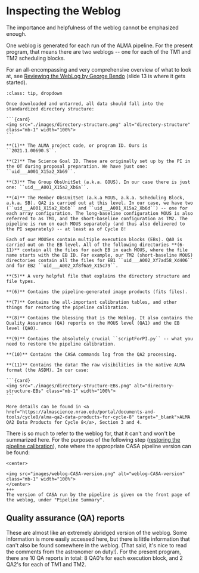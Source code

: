 # Inspecting the Weblog

The importance and helpfulness of the weblog cannot be emphasized enough.

One weblog is generated for each run of the ALMA pipeline. For the present program, that means there are two weblogs -- one for each of the TM1 and TM2 scheduling blocks.

For an all-encompassing and very comprehensive overview of what to look at, see <a href="https://almascience.eso.org/euarcdata/itrain04/weblog.pdf" target="_blank">Reviewing the WebLog by George Bendo</a> (slide 13 is where it gets started).




````{admonition} Find the weblog in the "qa" directory.
:class: tip, dropdown

Once downloaded and untarred, all data should fall into the standardized directory structure:

```{card}
<img src="./images/directory-structure.png" alt="directory-structure" class="mb-1" width="100%">
```

**(1)** The ALMA project code, or program ID. Ours is ``2021.1.00690.S``.

**(2)** The Science Goal ID. These are originally set up by the PI in the OT during proposal preparation. We have just one: ``uid___A001_X15a2_Xb69``.

**(3)** The Group ObsUnitSet (a.k.a. GOUS). In our case there is just one: ``uid___A001_X15a2_Xb6a``.

**(4)** The Member ObsUnitSet (a.k.a MOUS, a.k.a. Scheduling Block, a.k.a. SB). QA2 is carried out at this level. In our case, we have two (``uid___A001_X15a2_Xb6b`` and ``uid___A001_X15a2_Xb6d``) -- one for each array configuration. The long-baseline configuration MOUS is also referred to as TM1, and the short-baseline configuration as TM2. The pipeline is run on each MOUS separately (and thus also delivered to the PI separately) -- at least as of Cycle 8!

Each of our MOUSes contain multiple execution blocks (EBs). QA0 is carried out on the EB level. All of the following directories **(6-11)** contain all the files for each EB in each MOUS, where the file name starts with the EB ID. For example, our TM2 (short-baseline MOUS) directories contain all the files for EB1 ``uid___A002_Xf7ad58_Xd406`` and for EB2 ``uid___A002_Xf8f6a9_X15c79``.

**(5)** A very helpful file that explains the directory structure and file types.

**(6)** Contains the pipeline-generated image products (fits files).

**(7)** Contains the all-important calibration tables, and other things for restoring the pipeline calibration.

**(8)** Contains the blessing that is the Weblog. It also contains the Quality Assurance (QA) reports on the MOUS level (QA1) and the EB level (QA0).

**(9)** Contains the absolutely crucial ``scriptForPI.py`` -- what you need to restore the pipeline calibration.

**(10)** Contains the CASA commands log from the QA2 processing.

**(11)** Contains the data! The raw visibilities in the native ALMA format (the ASDM). In our case:

```{card}
<img src="./images/directory-structure-EBs.png" alt="directory-structure-EBs" class="mb-1" width="100%">
```

More details can be found in <a href="https://almascience.nrao.edu/portal/documents-and-tools/cycle8/alma-qa2-data-products-for-cycle-8" target="_blank">ALMA QA2 Data Products for Cycle 8</a>, Section 3 and 4.

````

There is so much to refer to the weblog for, that it can't and won't be summarized here. For the purposes of the following step ([restoring the pipeline calibration](./step0-restoring-pipeline-calibration.md)), note where the appropriate CASA pipeline version can be found:

````{card}
<center>

<img src="images/weblog-CASA-version.png" alt="weblog-CASA-version" class="mb-1" width="100%">
</center>
+++
The version of CASA run by the pipeline is given on the front page of the weblog, under "Pipeline Summary".
````


## Quality assurance (QA) reports

These are almost like an extremely abridged version of the weblog. Some information is more easily accessed here, but there is little information that can't also be found somewhere in the weblog. (That said, it's nice to read the comments from the astronomer on duty!). For the present program, there are 10 QA reports in total: 8 QA0's for each execution block, and 2 QA2's for each of TM1 and TM2.
